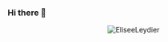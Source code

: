 ### Hi there 👋
<p align="center"> <img src="https://github-readme-stats.vercel.app/api?username=EliseeLeydier&show_icons=true&theme=panda" alt="EliseeLeydier" />
